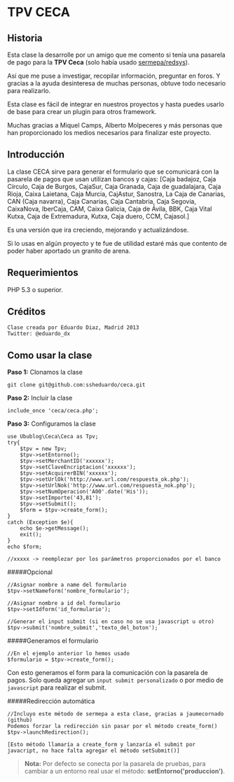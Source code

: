 TPV CECA
========

Historia
--------
Esta clase la desarrolle por un amigo que me comento si tenía una pasarela de pago para la **TPV Ceca** (solo había usado [sermepa/redsys](https://github.com/ssheduardo/sermepa)).

Así que me puse a investigar, recopilar información, preguntar en foros. Y gracias a la ayuda desinteresa de muchas personas, obtuve todo necesario para realizarlo.

Esta clase es fácil de integrar en nuestros proyectos y hasta puedes usarlo de base para crear un plugin para otros framework.

Muchas gracias a Miquel Camps, Alberto Molpeceres y más personas que han proporcionado los medios necesarios para finalizar este proyecto.


Introducción
------------
La clase CECA sirve para generar el formulario que se comunicará con la pasarela de pagos que usan utilizan bancos y cajas: [Caja badajoz, Caja Círculo, Caja de Burgos, CajaSur, Caja Granada, Caja de guadalajara, Caja Rioja, Caixa Laietana, Caja Murcia, CajAstur, Sanostra, La Caja de Canarias, CAN (Caja navarra), Caja Canarias, Caja Cantabria, Caja Segovia, CaixaNova, IberCaja, CAM, Caixa Galicia, Caja de Ávila, BBK, Caja Vital Kutxa, Caja de Extremadura, Kutxa, Caja duero, CCM, Cajasol.]

Es una versión que ira creciendo, mejorando y actualizándose.

Si lo usas en algún proyecto y te fue de utilidad estaré más que contento de poder haber aportado un granito de arena.

Requerimientos
--------------
PHP 5.3 o superior.

Créditos
--------
	Clase creada por Eduardo Diaz, Madrid 2013
	Twitter: @eduardo_dx


Como usar la clase
------------------
**Paso 1:** Clonamos la clase

	git clone git@github.com:ssheduardo/ceca.git

**Paso 2:** Incluir la clase

	include_once 'ceca/ceca.php';

**Paso 3:** Configuramos la clase

	use Ubublog\Ceca\Ceca as Tpv;
	try{
		$tpv = new Tpv;
		$tpv->setEntorno();
		$tpv->setMerchantID('xxxxxx');
		$tpv->setClaveEncriptacion('xxxxxx');
		$tpv->setAcquirerBIN('xxxxxx');
		$tpv->setUrlOk('http://www.url.com/respuesta_ok.php');
		$tpv->setUrlNok('http://www.url.com/respuesta_nok.php');
		$tpv->setNumOperacion('A00'.date('His'));
		$tpv->setImporte('43,81');
		$tpv->setSubmit();
		$form = $tpv->create_form();
	}
	catch (Exception $e){
		echo $e->getMessage();
		exit();
	}
	echo $form;

	//xxxxx -> reemplezar por los parámetros proporcionados por el banco

#####Opcional

	//Asignar nombre a name del formulario
	$tpv->setNameform('nombre_formulario');	

	//Asignar nombre a id del formulario
	$tpv->setIdform('id_formulario');	

	//Generar el input submit (si en caso no se usa javascript u otro)
	$tpv->submit('nombre_submit','texto_del_boton');


#####Generamos el formulario

	//En el ejemplo anterior lo hemos usado
	$formulario = $tpv->create_form();

Con esto generamos el form para la comunicación con la pasarela de pagos.
Solo queda agregar un `input submit personalizado` o por medio de `javascript` para realizar el submit.

#####Redirección automática

	//Incluyo este método de sermepa a esta clase, gracias a jaumecornado (github)
	Podemos forzar la redirección sin pasar por el método create_form()
	$tpv->launchRedirection(); 
	
	[Esto método llamaría a create_form y lanzaría el submit por javacript, no hace falta agregar el método setSubmit()]

>**Nota:**
	Por defecto se conecta por la pasarela de pruebas, para cambiar a un entorno real usar el método: **setEntorno('produccion')**.


